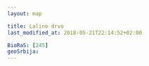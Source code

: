 ```yaml
---
layout: map

title: Lalino drvo
last_modified_at: 2018-05-21T22:14:52+02:00

BioRaS: [245]
geoSrbija:
---
```

